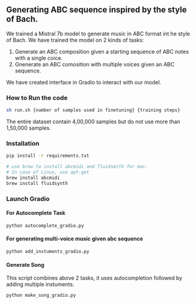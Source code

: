 ## Generating ABC sequence inspired by the style of Bach.

We trained a Mistral 7b model to generate music in ABC format int he style of Bach.
We have trained the model on 2 kinds of tasks:

1. Generate an ABC composition given a starting sequence of ABC notes with a single coice.
2. Gnenerate an ABC comosition with multiple voices given an ABC sequence.

We have created interface in Gradio to interact with our model.

### How to Run the code

```sh
sh run.sh {number of samples used in finetuning} {training steps}
```

The entire dataset contain 4,00,000 samples but do not use more than 1,50,000 samples.

### Installation

```sh
pip install -r requirements.txt

# use brew to install abcmidi and fluidsmith for mac.
# In case of Linux, use apt-get
brew install abcmidi
brew install fluidsynth
```

### Launch Gradio

#### For Autocomplete Task

```
python autocomplete_gradio.py
```

#### For generating multi-voice music given abc sequence

```
python add_instuments_gradio.py
```

#### Generate Song

This script combines above 2 tasks, it uses autocompletion followed by adding multiple instuments.

```
python make_song_gradio.py
```
